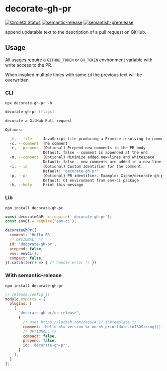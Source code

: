 # decorate-gh-pr

[![CircleCI Status](https://circleci.com/gh/Xiphe/decorate-gh-pr/tree/main.svg?style=shield)](https://app.circleci.com/pipelines/github/Xiphe/decorate-gh-pr?branch=main) 
[![semantic-release](https://img.shields.io/badge/%20%20%F0%9F%93%A6%F0%9F%9A%80-semantic--release-e10079.svg)](https://github.com/semantic-release/semantic-release)
[![semantish-prerelease](https://img.shields.io/badge/%F0%9F%93%A6%F0%9F%9B%B8-semantish--prerelease-d86b86.svg)](https://github.com/Xiphe/semantish-prerelease)


append updatable text to the description of a pull request on GitHub.

## Usage

All usages require a `GITHUB_TOKEN` or `GH_TOKEN` environment variable with write access to the PR.

When invoked multiple times with same `id` the previous text will be overwritten.

### CLI

`npx decorate-gh-pr -h`

```bash
decorate-gh-pr [flags]

decorate a GitHub Pull request

Options:

  -f, --file     JavaScript file producing a Promise resolving to comment
  -c, --comment  The comment
  -r, --prepend  (Optional) Prepend new comments to the PR body
                 Default: false - comment is appended at the end
  -m, --compact  (Optional) Minimize added new-lines and whitespace
                 Default: false - new comments are added in a new line
  -i, --id       (Optional) Custom Identifier for the comment
                 Default: "decorate-gh-pr"
  -p, --pr       (Optional) PR identifier. Example: Xiphe/decorate-gh-pr#1
                 Default: CI environment from env-ci package
  -h, --help     Print this message
```

### Lib

`npm install decorate-gh-pr`

```js
const decorateGhPr = require(' decorate-gh-pr');
const envCi = require('env-ci');

decorateGhPr({
  comment: 'Hello PR',
  /* OPTIONAL: */
  id: 'decorate-gh-pr',
  prepend: false,
  env: envCi(),
  compact: false,
}).catch((err) => { /* handle error */ })
```

### With semantic-release

`npm install decorate-gh-pr`

```js
// release.config.js
module.exports = {
  plugins: [
    [
      "decorate-gh-pr/on-release",
      {
        /* uses https://lodash.com/docs/4.17.15#template */
        comment: 'Hello <%= version %> on <% print(date.toISOString()) %>'
        /* OPTIONAL: */
        compact: false,
        prepend: false,
        id: 'decorate-gh-pr',
      }
    ],
  ]
};
```
